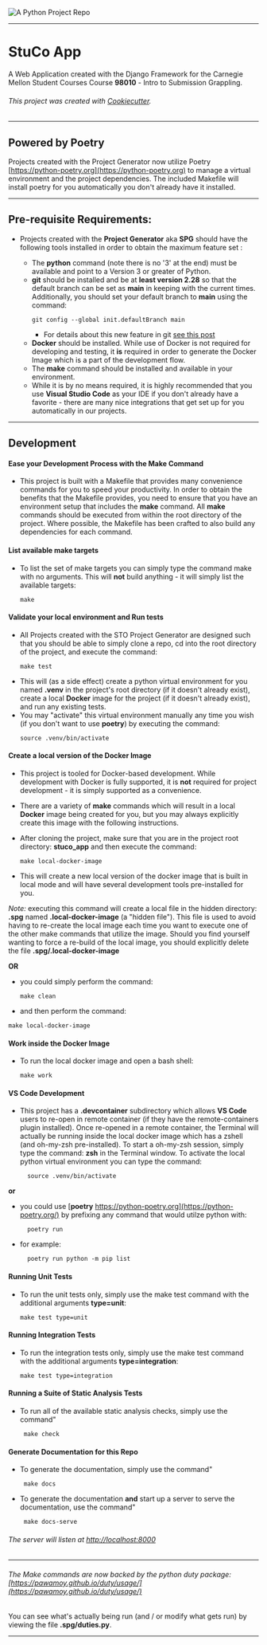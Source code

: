 ![A Python Project Repo](https://www.python.org/static/community_logos/python-logo-master-v3-TM-flattened.png)

---

# StuCo App

A Web Application created with the Django Framework for the Carnegie Mellon Student Courses
Course **98010** - Intro to Submission Grappling.

###### This project was created with [Cookiecutter](https://github.com/audreyr/cookiecutter).

---

## Powered by Poetry

Projects created with the Project Generator now utilize Poetry
[https://python-poetry.org](https://python-poetry.org)
to manage a virtual environment and the project dependencies. The included Makefile will install poetry for you automatically you don't already have it installed.

---

## Pre-requisite Requirements:

- Projects created with the **Project Generator** aka **SPG** should have the following tools installed in order to obtain the maximum feature set :

  - The **python** command (note there is no '3' at the end) must be available and point to a Version 3 or greater of Python.
  - **git** should be installed and be at **least version 2.28** so that the default branch can be set as **main** in keeping with the current times. Additionally, you should set your default branch to **main** using the command:
    ```
    git config --global init.defaultBranch main
    ```
    - For details about this new feature in git [see this post](https://www.kunal-chowdhury.com/2020/07/git-default-branch.html)
  - **Docker** should be installed. While use of Docker is not required for developing and testing, it **is** required in order to generate the Docker Image which is a part of the development flow.
  - The **make** command should be installed and available in your environment.
  - While it is by no means required, it is highly recommended that you use **Visual Studio Code** as your IDE if you don't already have a favorite - there are many nice integrations that get set up for you automatically in our projects.

---

## Development

#### Ease your Development Process with the Make Command

- This project is built with a Makefile that provides many convenience commands for you to speed your productivity. In order to obtain the benefits that the Makefile provides, you need to ensure that you have an environment setup that includes the **make** command. All **make** commands should be executed from within the root directory of the project. Where possible, the Makefile has been crafted to also build any dependencies for each command.

#### List available make targets

- To list the set of make targets you can simply type the command make with no arguments. This will **not** build anything - it will simply list the available targets:
  ```
  make
  ```

#### Validate your local environment and Run tests

- All Projects created with the STO Project Generator are designed such that you should be able to simply clone a repo, cd into the root directory of the project, and execute the command:
  ```
  make test
  ```
- This will (as a side effect) create a python virtual environment for you named **.venv** in the project's root directory (if it doesn't already exist), create a local **Docker** image for the project (if it doesn't already exist), and run any existing tests.
- You may "activate" this virtual environment manually any time you wish (if you don't want to use **poetry**) by executing the command:
  ```
  source .venv/bin/activate
  ```

#### Create a local version of the Docker Image

- This project is tooled for Docker-based development. While development with Docker is fully supported, it is **not** required for project development - it is simply supported as a convenience.

- There are a variety of **make** commands which will result in a local **Docker** image being created for you, but you may always explicitly create this image with the following instructions.

- After cloning the project, make sure that you are in the project root directory: **stuco_app** and then execute the command:

  ```
  make local-docker-image
  ```

- This will create a new local version of the docker image that is built in local mode and will have several development tools pre-installed for you.

_Note:_ executing this command will create a local file in the hidden directory: **.spg** named **.local-docker-image** (a "hidden file"). This file is used to avoid having to re-create the local image each time you want to execute one of the other make commands that utilize the image. Should you find yourself wanting to force a re-build of the local image, you should explicitly delete the file **.spg/.local-docker-image**

**OR**

- you could simply perform the command:

  ```
  make clean
  ```

- and then perform the command:

```
make local-docker-image
```

#### Work inside the Docker Image

- To run the local docker image and open a bash shell:
  ```
  make work
  ```

#### VS Code Development

- This project has a **.devcontainer** subdirectory which allows **VS Code** users to re-open in remote container (if they have the remote-containers plugin installed). Once re-opened in a remote container, the Terminal will actually be running inside the local docker image which has a zshell (and oh-my-zsh pre-installed). To start a oh-my-zsh session, simply type the command: **zsh** in the Terminal window. To activate the local python virtual environment you can type the command:
  ```
    source .venv/bin/activate
  ```

**or**

- you could use [**poetry** https://python-poetry.org](https://python-poetry.org/) by prefixing any command that would utilze python with:

  ```
    poetry run
  ```

- for example:
  ```
    poetry run python -m pip list
  ```

#### Running Unit Tests

- To run the unit tests only, simply use the make test command with the additional arguments **type=unit**:
  ```
  make test type=unit
  ```

#### Running Integration Tests

- To run the integration tests only, simply use the make test command with the additional arguments **type=integration**:
  ```
  make test type=integration
  ```

#### Running a Suite of Static Analysis Tests

- To run all of the available static analysis checks, simply use the command"
  ```
   make check
  ```

#### Generate Documentation for this Repo

- To generate the documentation, simply use the command"

  ```
   make docs
  ```

- To generate the documentation **and** start up a server to serve the documentation, use the command"

  ```
   make docs-serve
  ```

###### The server will listen at [http://localhost:8000](http://localhost:8000)

---

###### The Make commands are now backed by the python duty package: [https://pawamoy.github.io/duty/usage/](https://pawamoy.github.io/duty/usage/)

You can see what's actually being run (and / or modify what gets run) by viewing the file **.spg/duties.py**.

---

